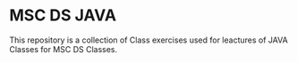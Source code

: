 # MSC DS JAVA
This repository is a collection of Class exercises used for leactures of JAVA Classes for MSC DS Classes.
